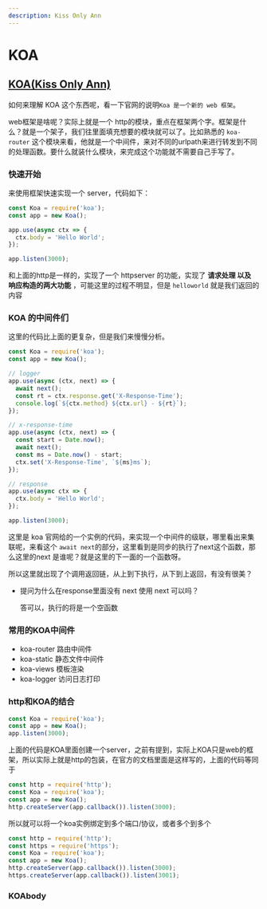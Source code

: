 ```yaml
---
description: Kiss Only Ann
---
```


# KOA

## [KOA\(Kiss Only Ann\)](https://koa.bootcss.com/)

如何来理解 KOA 这个东西呢，看一下官网的说明`Koa 是一个新的 web 框架`。

web框架是啥呢？实际上就是一个 http的模块，重点在框架两个字。框架是什么？就是一个架子，我们往里面填充想要的模块就可以了。比如熟悉的 `koa-router` 这个模块来看，他就是一个中间件，来对不同的urlpath来进行转发到不同的处理函数。要什么就装什么模块，来完成这个功能就不需要自己手写了。

### 快速开始

来使用框架快速实现一个 server，代码如下：

```javascript
const Koa = require('koa');
const app = new Koa();

app.use(async ctx => {
  ctx.body = 'Hello World';
});

app.listen(3000);
```

和上面的http是一样的，实现了一个 httpserver 的功能，实现了 **请求处理 以及 响应构造的两大功能** ，可能这里的过程不明显，但是 `helloworld` 就是我们返回的内容

### KOA 的中间件们

这里的代码比上面的更复杂，但是我们来慢慢分析。

```javascript
const Koa = require('koa');
const app = new Koa();

// logger
app.use(async (ctx, next) => {
  await next();
  const rt = ctx.response.get('X-Response-Time');
  console.log(`${ctx.method} ${ctx.url} - ${rt}`);
});

// x-response-time
app.use(async (ctx, next) => {
  const start = Date.now();
  await next();
  const ms = Date.now() - start;
  ctx.set('X-Response-Time', `${ms}ms`);
});

// response
app.use(async ctx => {
  ctx.body = 'Hello World';
});

app.listen(3000);
```

这里是 koa 官网给的一个实例的代码，来实现一个中间件的级联，哪里看出来集联呢，来看这个 `await next`的部分，这里看到是同步的执行了next这个函数，那么这里的next 是谁呢？就是这里的下一面的一个函数呀。

所以这里就出现了个调用返回链，从上到下执行，从下到上返回，有没有很美？

* 提问为什么在response里面没有 next 使用 next 可以吗？

  答可以，执行的将是一个空函数

### 常用的KOA中间件

* koa-router 路由中间件
* koa-static 静态文件中间件
* koa-views 模板渲染 
* koa-logger 访问日志打印

### http和KOA的结合

```javascript
const Koa = require('koa');
const app = new Koa();
app.listen(3000);
```

上面的代码是KOA里面创建一个server，之前有提到，实际上KOA只是web的框架，所以实际上就是http的包装，在官方的文档里面是这样写的，上面的代码等同于

```javascript
const http = require('http');
const Koa = require('koa');
const app = new Koa();
http.createServer(app.callback()).listen(3000);
```

所以就可以将一个koa实例绑定到多个端口/协议，或者多个到多个

```javascript
const http = require('http');
const https = require('https');
const Koa = require('koa');
const app = new Koa();
http.createServer(app.callback()).listen(3000);
https.createServer(app.callback()).listen(3001);
```

### KOAbody

